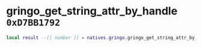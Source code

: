 # gringo_get_string_attr_by_handle `0xD7BB1792`

```lua
local result --[[ number ]] = natives.gringo.gringo_get_string_attr_by_handle(_unk0 --[[ number ]], _unk1 --[[ number ]])
```